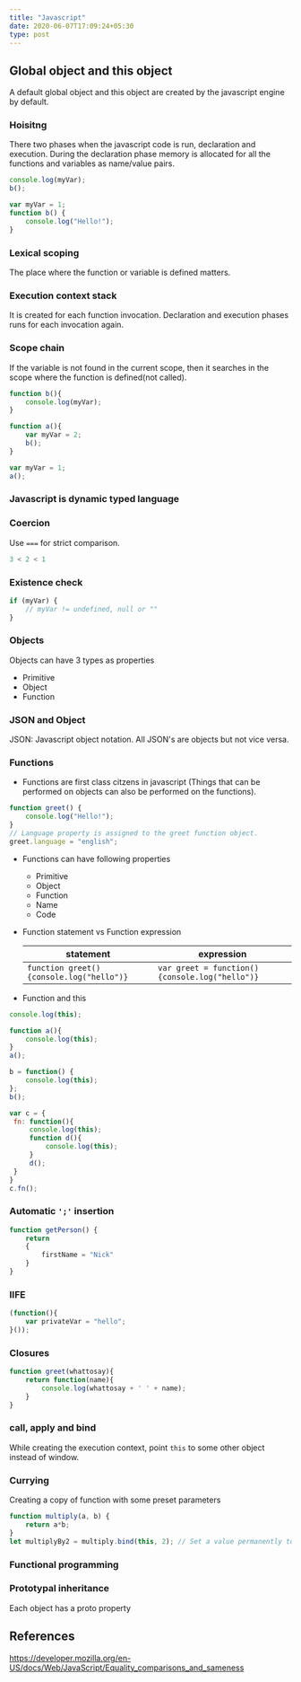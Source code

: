 ```yaml
---
title: "Javascript"
date: 2020-06-07T17:09:24+05:30
type: post
---
```


## Global object and this object

A default global object and this object are created by the javascript engine by default.

### Hoisitng

There two phases when the javascript code is run, declaration and execution. During the declaration phase memory is allocated for all the functions and variables as name/value pairs.

```js
console.log(myVar);
b();

var myVar = 1;
function b() {
    console.log("Hello!");
}
```

### Lexical scoping

The place where the function or variable is defined matters.

### Execution context stack

It is created for each function invocation. Declaration and execution phases runs for each invocation again.

### Scope chain

If the variable is not found in the current scope, then it searches in the scope where the function is defined(not called).

```js
function b(){
    console.log(myVar);
}

function a(){
    var myVar = 2;
    b();
}

var myVar = 1;
a();
```

### Javascript is dynamic typed language

### Coercion

Use `===` for strict comparison.

```js
3 < 2 < 1
```

### Existence check

```js
if (myVar) {
    // myVar != undefined, null or ""
}
```

### Objects

Objects can have 3 types as properties

* Primitive
* Object
* Function

### JSON and Object

JSON: Javascript object notation.
All JSON's are objects but not vice versa.

### Functions

* Functions are first class citzens in javascript (Things that can be performed on objects can also be performed on the functions).

```js
function greet() {
    console.log("Hello!");
}
// Language property is assigned to the greet function object.
greet.language = "english";
```

* Functions can have following properties
  * Primitive
  * Object
  * Function
  * Name
  * Code
* Function statement vs Function expression

    | statement | expression |
    | --------- | ----------|
    | `function greet() {console.log("hello")}` | `var greet = function() {console.log("hello")}`

* Function and this

```js
console.log(this);

function a(){
    console.log(this);
}
a();

b = function() {
    console.log(this);
};
b();

var c = {
 fn: function(){
     console.log(this);
     function d(){
         console.log(this);
     }
     d();
 }
}
c.fn();
```

### Automatic `';'` insertion

```js
function getPerson() {
    return
    {
        firstName = "Nick"
    }
}
```

### IIFE

```js
(function(){
    var privateVar = "hello";
}());
```

### Closures

```js
function greet(whattosay){
    return function(name){
        console.log(whattosay + ' ' + name);
    }
}
```

### call, apply and bind

While creating the execution context, point `this` to some other object instead of window.

### Currying

Creating a copy of function with some preset parameters

```js
function multiply(a, b) {
    return a*b;
}
let multiplyBy2 = multiply.bind(this, 2); // Set a value permanently to 2
```

### Functional programming

### Prototypal inheritance

Each object has a proto property

## References

<https://developer.mozilla.org/en-US/docs/Web/JavaScript/Equality_comparisons_and_sameness>
